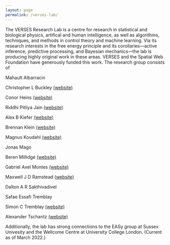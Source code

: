 ```yaml
---
layout: page
permalink: /verses-lab/
---
```


The VERSES Research Lab is a centre for research in statistical and biological physics, artifical and human intelligence, as well as algorithms, techniques, and methods in control theory and machine learning. Via its research interests in the free energy principle and its corollaries—active inference, predictive processing, and Bayesian mechanics—the lab is producing highly original work in these areas. VERSES and the Spatial Web Foundation have generously funded this work. The research group consists of

Mahault Albarracin

Christopher L Buckley [(website)](https://christopherlbuckley.com)

Conor Heins [(website)](https://www.ab.mpg.de/people/101190)

Riddhi Pitliya Jain [(website)](https://www.psy.ox.ac.uk/people/jain-riddhi)

Alex B Kiefer [(website)](http://alexbkiefer.net)

Brennan Klein [(website)](https://www.jkbrennan.com)

Magnus Koudahl [(website)](https://biaslab.github.io/member/magnus/)

Jonas Mago

Beren Millidge [(website)](https://beren.io)

Gabriel Axel Montes [(website)](http://gabrielaxel.com/academic)

Maxwell J D Ramstead [(website)](https://twitter.com/mjdramstead)

Dalton A R Sakthivadivel

Safae Essafi Tremblay

Simon C Tremblay [(website)](https://www.researchgate.net/profile/Simon-Tremblay-2)

Alexander Tschantz [(website)](https://alec-tschantz.github.io)

Additionally, the lab has strong connections to the EASy group at Sussex Univesity and the Wellcome Centre at University College London. (Current as of March 2022.)


